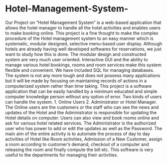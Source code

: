 # Hotel-Management-System-
Our Project on “Hotel Management System” is a web-based application that allows the hotel manager to handle all the hotel activities and enables users to make booking online. This project is a fine thought to make the complex procedure of the Hotel management system to an easy manner which is systematic, modular designed, selective menu-based user display. Although hotels are already having well developed softwares for reservations, we just want to study how this is done. The modular design and constructed system are very much user oriented. Interactive GUI and the ability to manage various hotel bookings, rooms and room services make this system flexible and convenient. We have included SQL for managing databases. The system is not any more tough and does not possess many applications but it will be made by focusing on maintaining records of actions in a computerized system rather than time taking. This project is a software application that can be easily handled by a minimum educated and simple computer knowledge person without any option of error. Two kinds of users can handle the system. 1. Online Users 2. Administrator or Hotel Manager. The Online users are the customers or the staff who can see the news and updates of the Hotel and the Administrator is responsible for updating the Hotel details on computer. Users can also view and book rooms online and ask for various hotel related services. The Administrator is the authorized user who has power to add or edit the updates as well as the Password. The main aim of the entire activity is to automate the process of day to day activities of Hotel like Room activities, Admission of a New Customer, assign a room according to customer’s demand, checkout of a computer and releasing the room and finally compute the bill etc. This software is very useful to the departments for managing their activities.

